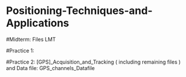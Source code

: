 # Positioning-Techniques-and-Applications

#Midterm: Files LMT

#Practice 1: 

#Practice 2: [GPS]_Acquisition_and_Tracking ( including remaining files ) and Data file: GPS_channels_Datafile
